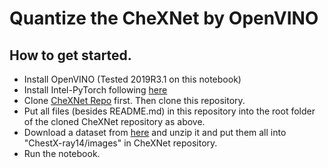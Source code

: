 # Quantize the CheXNet by OpenVINO

## How to get started.
- Install OpenVINO (Tested 2019R3.1 on this notebook)
- Install Intel-PyTorch following [here](https://software.intel.com/en-us/articles/getting-started-with-intel-optimization-of-pytorch)
- Clone [CheXNet Repo](https://github.com/taneishi/CheXNet) first. Then clone this repository.
- Put all files (besides README.md) in this repository into the root folder of the cloned CheXNet repository as above.
- Download a dataset from [here](https://nihcc.app.box.com/v/ChestXray-NIHCC) and unzip it and put them all into "ChestX-ray14/images" in CheXNet repository.
- Run the notebook.